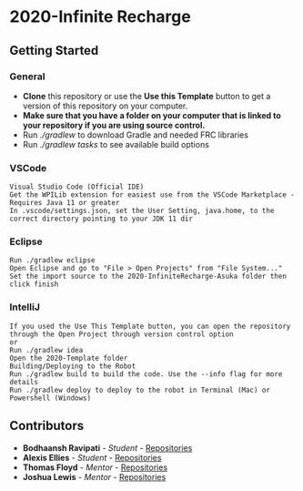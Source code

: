# 2020-Infinite Recharge 

## Getting Started
  ### General
  * **Clone** this repository or use the **Use this Template** button to get a version of this repository on your computer.  
  *  **Make sure that you have a folder on your computer that is linked to your repository if you are using source control.**
  * Run *./gradlew* to download Gradle and needed FRC libraries
  * Run *./gradlew tasks* to see available build options
  
  ### VSCode 
    Visual Studio Code (Official IDE)
    Get the WPILib extension for easiest use from the VSCode Marketplace - Requires Java 11 or greater
    In .vscode/settings.json, set the User Setting, java.home, to the correct directory pointing to your JDK 11 dir
  
  ### Eclipse
    Run ./gradlew eclipse
    Open Eclipse and go to "File > Open Projects" from "File System..."
    Set the import source to the 2020-InfiniteRecharge-Asuka folder then click finish
    
  ### IntelliJ
    If you used the Use This Template button, you can open the repository through the Open Project through version control option
    or
    Run ./gradlew idea
    Open the 2020-Template folder
    Building/Deploying to the Robot
    Run ./gradlew build to build the code. Use the --info flag for more details
    Run ./gradlew deploy to deploy to the robot in Terminal (Mac) or Powershell (Windows)
  
## Contributors 
* **Bodhaansh Ravipati** - *Student* - [Repositories](https://github.com/BodhaanshRavipati325)
* **Alexis Ellies** - *Student* - [Repositories](https://github.com/alexise643)
* **Thomas Floyd** - *Mentor* - [Repositories](https://github.com/thomasgit227)
* **Joshua Lewis** - *Mentor* - [Repositories](https://github.com/JoshLew7)


